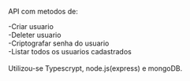 API com metodos de:

-Criar usuario<br>
-Deleter usuario<br>
-Criptografar senha do usuario<br>
-Listar todos os usuarios cadastrados<br>
<br>
Utilizou-se Typescrypt, node.js(express) e mongoDB.<br>
<br>
